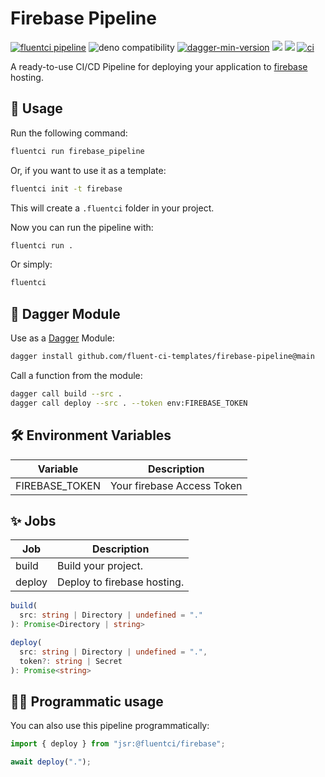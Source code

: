 # Firebase Pipeline

[![fluentci pipeline](https://img.shields.io/badge/dynamic/json?label=pkg.fluentci.io&labelColor=%23000&color=%23460cf1&url=https%3A%2F%2Fapi.fluentci.io%2Fv1%2Fpipeline%2Ffirebase_pipeline&query=%24.version)](https://pkg.fluentci.io/firebase_pipeline)
![deno compatibility](https://shield.deno.dev/deno/^1.41)
[![dagger-min-version](https://img.shields.io/badge/dagger-v0.10.0-blue?color=3D66FF&labelColor=000000)](https://dagger.io)
[![](https://jsr.io/badges/@fluentci/firebase)](https://jsr.io/@fluentci/firebase)
[![](https://img.shields.io/codecov/c/gh/fluent-ci-templates/firebase-pipeline)](https://codecov.io/gh/fluent-ci-templates/firebase-pipeline)
[![ci](https://github.com/fluent-ci-templates/firebase-pipeline/actions/workflows/ci.yml/badge.svg)](https://github.com/fluent-ci-templates/firebase-pipeline/actions/workflows/ci.yml)

A ready-to-use CI/CD Pipeline for deploying your application to [firebase](https://firebase.google.com/) hosting.

## 🚀 Usage

Run the following command:

```bash
fluentci run firebase_pipeline
```

Or, if you want to use it as a template:

```bash
fluentci init -t firebase
```

This will create a `.fluentci` folder in your project.

Now you can run the pipeline with:

```bash
fluentci run .
```

Or simply:

```bash
fluentci
```

## 🧩 Dagger Module

Use as a [Dagger](https://dagger.io) Module:

```bash
dagger install github.com/fluent-ci-templates/firebase-pipeline@main
```

Call a function from the module:

```bash
dagger call build --src .
dagger call deploy --src . --token env:FIREBASE_TOKEN
```

## 🛠️ Environment Variables

| Variable       | Description                   |
|----------------|-------------------------------|
| FIREBASE_TOKEN | Your firebase Access Token    |

## ✨ Jobs

| Job         | Description                                                |
|-------------|------------------------------------------------------------|
| build       | Build your project.                                        |
| deploy      | Deploy to firebase hosting.                                |

```typescript
build(
  src: string | Directory | undefined = "."
): Promise<Directory | string>

deploy(
  src: string | Directory | undefined = ".",
  token?: string | Secret
): Promise<string>
```

## 👨‍💻 Programmatic usage

You can also use this pipeline programmatically:

```typescript
import { deploy } from "jsr:@fluentci/firebase";

await deploy(".");
```
